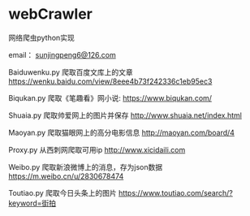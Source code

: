 # webCrawler
网络爬虫python实现

email： sunjingpeng6@126.com

Baiduwenku.py 爬取百度文库上的文章 https://wenku.baidu.com/view/8eee4b73f242336c1eb95ec3

Biqukan.py 爬取《笔趣看》网小说: https://www.biqukan.com/

Shuaia.py 爬取帅爱网上的图片并保存 http://www.shuaia.net/index.html

Maoyan.py 爬取猫眼网上的高分电影信息 http://maoyan.com/board/4

Proxy.py 从西刺网爬取可用ip http://www.xicidaili.com
 
Weibo.py 爬取新浪微博上的消息，存为json数据 https://m.weibo.cn/u/2830678474

Toutiao.py 爬取今日头条上的图片 https://www.toutiao.com/search/?keyword=街拍
